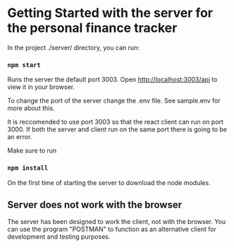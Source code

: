# Getting Started with the server for the personal finance tracker

In the project ./server/ directory, you can run:

### `npm start`

Runs the server the default port 3003.
Open [http://localhost:3003/api](http://localhost:3003/api) to view it in your browser.

To change the port of the server change the .env file. 
See sample.env for more about this.

It is reccomended to use port 3003 so that the react client can run on port 3000. 
If both the server and client run on the same port there is going to be an error.

Make sure to run 

### `npm install`
On the first time of starting the server to download the node modules. 

## Server does not work with the browser

The server has been designed to work the client, not with the browser.
You can use the program "POSTMAN" to function as an alternative client for development and testing purposes.
